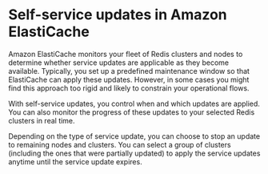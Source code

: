 # Self\-service updates in Amazon ElastiCache<a name="Self-Service-Updates"></a>

Amazon ElastiCache monitors your fleet of Redis clusters and nodes to determine whether service updates are applicable as they become available\. Typically, you set up a predefined maintenance window so that ElastiCache can apply these updates\. However, in some cases you might find this approach too rigid and likely to constrain your operational flows\. 

With self\-service updates, you control when and which updates are applied\. You can also monitor the progress of these updates to your selected Redis clusters in real time\. 

Depending on the type of service update, you can choose to stop an update to remaining nodes and clusters\. You can select a group of clusters \(including the ones that were partially updated\) to apply the service updates anytime until the service update expires\. 